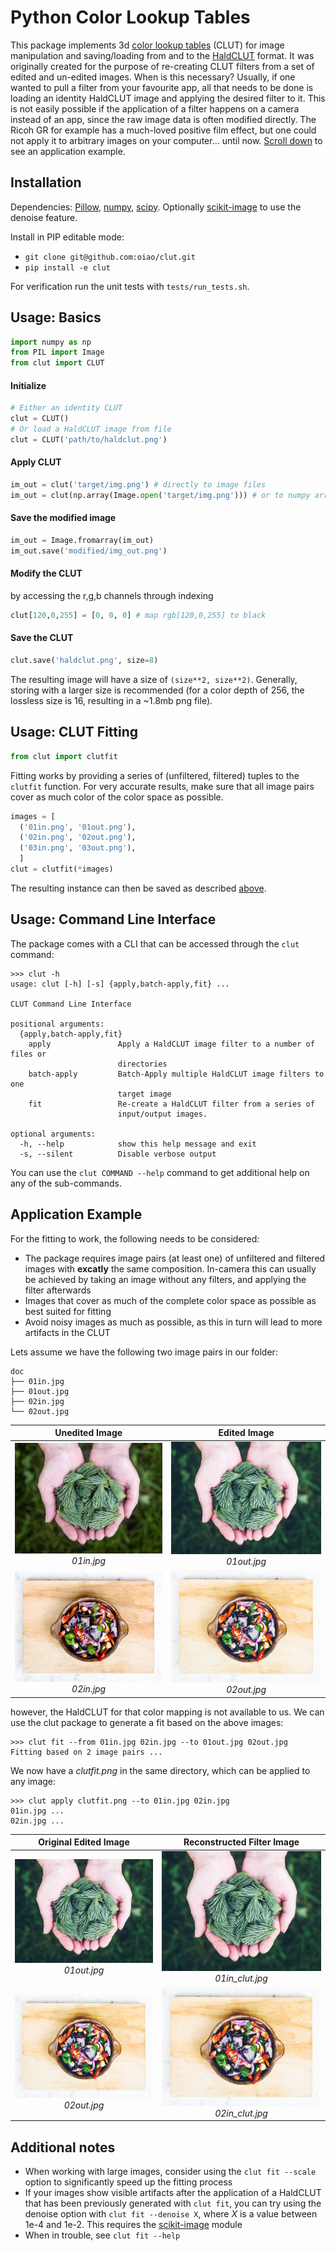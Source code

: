 # Python Color Lookup Tables
This package implements 3d [color lookup tables](https://en.wikipedia.org/wiki/3D_lookup_table)
(CLUT) for image manipulation and saving/loading from and to the
[HaldCLUT](http://www.quelsolaar.com/technology/clut.html) format.
It was originally created for the purpose of re-creating CLUT
filters from a set of edited and un-edited images.
When is this necessary? Usually, if one wanted to pull
a filter from your favourite app,
all that needs to be done is loading an identity HaldCLUT image and applying the desired filter to it.
This is not easily possible if the application of a filter happens on a camera instead of an app,
since the raw image data is often modified directly.
The Ricoh GR for example has a much-loved positive film effect,
but one could not apply it to arbitrary images on your computer... until now.
[Scroll down](#application-example) to see an application example.



## Installation
Dependencies:
[Pillow](https://github.com/python-pillow/Pillow),
[numpy](https://numpy.org/),
[scipy](https://www.scipy.org/).
Optionally [scikit-image](https://scikit-image.org/) to use the denoise feature.

Install in PIP editable mode:
* `git clone git@github.com:oiao/clut.git`
* `pip install -e clut`

For verification run the unit tests with `tests/run_tests.sh`.



## Usage: Basics
``` python
import numpy as np
from PIL import Image
from clut import CLUT
```

#### Initialize
``` python
# Either an identity CLUT
clut = CLUT()
# Or load a HaldCLUT image from file
clut = CLUT('path/to/haldclut.png')
```

#### Apply CLUT
``` python
im_out = clut('target/img.png') # directly to image files
im_out = clut(np.array(Image.open('target/img.png'))) # or to numpy arrays
```

#### Save the modified image
``` python
im_out = Image.fromarray(im_out)
im_out.save('modified/img_out.png')
```

#### Modify the CLUT
by accessing the r,g,b channels through indexing
``` python
clut[120,0,255] = [0, 0, 0] # map rgb[120,0,255] to black
```

#### Save the CLUT
``` python
clut.save('haldclut.png', size=8)
```
The resulting image will have a size of `(size**2, size**2)`.
Generally, storing with a larger size is recommended (for a color depth of 256, the lossless size
is 16, resulting in a ~1.8mb png file).

## Usage: CLUT Fitting
``` python
from clut import clutfit
```
Fitting works by providing a series of
(unfiltered, filtered) tuples to the `clutfit` function.
For very accurate results, make sure that all image pairs cover as much
color of the color space as possible.
``` python
images = [
  ('01in.png', '01out.png'),
  ('02in.png', '02out.png'),
  ('03in.png', '03out.png'),
  ]
clut = clutfit(*images)
```
The resulting instance can then be saved
as described [above](#save-the-clut).


## Usage: Command Line Interface
The package comes with a CLI that can be accessed through the
`clut` command:

```
>>> clut -h
usage: clut [-h] [-s] {apply,batch-apply,fit} ...

CLUT Command Line Interface

positional arguments:
  {apply,batch-apply,fit}
    apply               Apply a HaldCLUT image filter to a number of files or
                        directories
    batch-apply         Batch-Apply multiple HaldCLUT image filters to one
                        target image
    fit                 Re-create a HaldCLUT filter from a series of
                        input/output images.

optional arguments:
  -h, --help            show this help message and exit
  -s, --silent          Disable verbose output
```
You can use the `clut COMMAND --help` command to get additional help on any of the sub-commands.


## Application Example
For the fitting to work, the following needs to be considered:
  * The package requires image pairs (at least one) of unfiltered and filtered images with **excatly** the same composition. In-camera this can usually be achieved by taking an image without any filters, and applying the filter afterwards
  * Images that cover as much of the complete color space as possible as best suited for fitting
  * Avoid noisy images as much as possible, as this in turn will lead to more artifacts in the CLUT


Lets assume we have the following two image pairs in our folder:

```
doc
├── 01in.jpg
├── 01out.jpg
├── 02in.jpg
└── 02out.jpg
```

| Unedited Image | Edited Image |
| :-: | :-: |
![im01in](doc/01in.jpg?raw=true) *01in.jpg* | ![im01out](doc/01out.jpg?raw=true) *01out.jpg*
![im02in](doc/02in.jpg?raw=true) *02in.jpg* | ![im02out](doc/02out.jpg?raw=true) *02out.jpg*

however, the HaldCLUT for that color mapping is not available to us.
We can use the clut package to generate a fit based on the above images:

```
>>> clut fit --from 01in.jpg 02in.jpg --to 01out.jpg 02out.jpg
Fitting based on 2 image pairs ...
```
We now have a *clutfit.png* in the same directory, which can be applied to any image:
```
>>> clut apply clutfit.png --to 01in.jpg 02in.jpg
01in.jpg ...
02in.jpg ...
```
| Original Edited Image | Reconstructed Filter Image |
| :-: | :-: |
![im01in](doc/01out.jpg?raw=true) *01out.jpg* | ![im01clut](doc/01in_clut.jpg?raw=true) *01in_clut.jpg*
![im02in](doc/02out.jpg?raw=true) *02out.jpg* | ![im02clut](doc/02in_clut.jpg?raw=true) *02in_clut.jpg*

## Additional notes
* When working with large images, consider using the `clut fit --scale` option to significantly
speed up the fitting process
* If your images show visible artifacts after the application of a HaldCLUT that has been previously generated with `clut fit`, you can try using the denoise option with `clut fit --denoise X`, where *X* is a value between 1e-4 and 1e-2. This requires the [scikit-image](https://scikit-image.org/) module
* When in trouble, see `clut fit --help`
